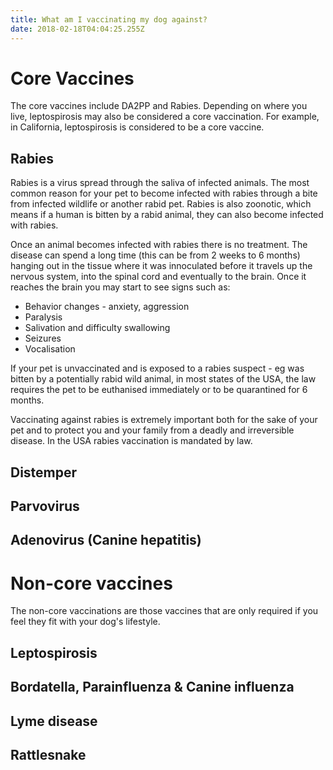 ```yaml
---
title: What am I vaccinating my dog against?
date: 2018-02-18T04:04:25.255Z
---
```

# Core Vaccines 
The core vaccines include DA2PP and Rabies. Depending on where you live, leptospirosis may also be considered a core vaccination. For example, in California, leptospirosis is considered to be a core vaccine.

## Rabies
Rabies is a virus spread through the saliva of infected animals. The most common reason for your pet to become infected with rabies through a bite from infected wildlife or another rabid pet. Rabies is also zoonotic, which means if a human is bitten by a rabid animal, they can also become infected with rabies. 

Once an animal becomes infected with rabies there is no treatment. The disease can spend a long time (this can be from 2 weeks to 6 months) hanging out in the tissue where it was innoculated before it travels up the nervous system, into the spinal cord and eventually to the brain. Once it reaches the brain you may start to see signs such as:
* Behavior changes - anxiety, aggression
* Paralysis
* Salivation and difficulty swallowing
* Seizures
* Vocalisation

If your pet is unvaccinated and is exposed to a rabies suspect - eg was bitten by a potentially rabid wild animal, in most states of the USA, the law requires the pet to be euthanised immediately or to be quarantined for 6 months. 

Vaccinating against rabies is extremely important both for the sake of your pet and to protect you and your family from a deadly and irreversible disease. In the USA rabies vaccination is mandated by law. 

## Distemper 

## Parvovirus

## Adenovirus (Canine hepatitis)

# Non-core vaccines
The non-core vaccinations are those vaccines that are only required if you feel they fit with your dog's lifestyle. 

## Leptospirosis

## Bordatella, Parainfluenza & Canine influenza

## Lyme disease

## Rattlesnake

## 

